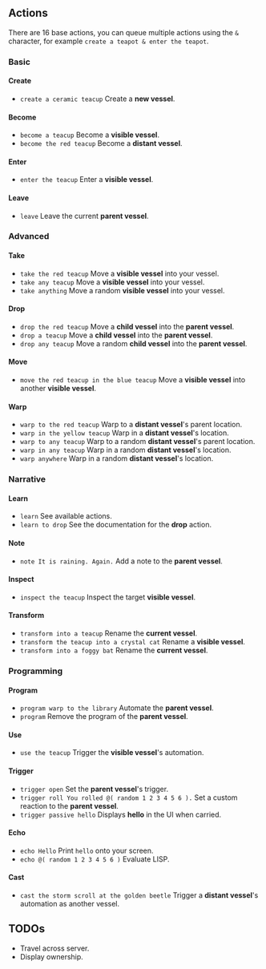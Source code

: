 ## Actions

There are 16 base actions, you can queue multiple actions using the `&` character, for example `create a teapot & enter the teapot`.

### Basic

#### Create

- `create a ceramic teacup` Create a **new vessel**.

#### Become

- `become a teacup` Become a **visible vessel**.
- `become the red teacup` Become a **distant vessel**.

#### Enter

- `enter the teacup` Enter a **visible vessel**.

#### Leave

- `leave` Leave the current **parent vessel**.

### Advanced

#### Take

- `take the red teacup` Move a **visible vessel** into your vessel.
- `take any teacup` Move a **visible vessel** into your vessel.
- `take anything` Move a random **visible vessel** into your vessel.

#### Drop

- `drop the red teacup` Move a **child vessel** into the **parent vessel**.
- `drop a teacup` Move a **child vessel** into the **parent vessel**.
- `drop any teacup` Move a random **child vessel** into the **parent vessel**.

#### Move

- `move the red teacup in the blue teacup` Move a **visible vessel** into another **visible vessel**.

#### Warp

- `warp to the red teacup` Warp to a **distant vessel**'s parent location.
- `warp in the yellow teacup` Warp in a **distant vessel**'s location.
- `warp to any teacup` Warp to a random **distant vessel**'s parent location.
- `warp in any teacup` Warp in a random **distant vessel**'s location.
- `warp anywhere` Warp in a random **distant vessel**'s location.

### Narrative

#### Learn

-   `learn` See available actions.
-   `learn to drop` See the documentation for the **drop** action.

#### Note

-   `note It is raining. Again.` Add a note to the **parent vessel**.

#### Inspect

-   `inspect the teacup` Inspect the target **visible vessel**.

#### Transform

-   `transform into a teacup` Rename the **current vessel**.
-   `transform the teacup into a crystal cat` Rename a **visible vessel**.
-   `transform into a foggy bat` Rename the **current vessel**.

### Programming

#### Program

- `program warp to the library` Automate the **parent vessel**.
- `program` Remove the program of the **parent vessel**.

#### Use

- `use the teacup` Trigger the **visible vessel**'s automation.

#### Trigger

-   `trigger open` Set the **parent vessel**'s trigger.
-   `trigger roll You rolled @( random 1 2 3 4 5 6 ).` Set a custom reaction to the **parent vessel**.
-   `trigger passive hello` Displays **hello** in the UI when carried.

#### Echo

-   `echo Hello` Print `hello` onto your screen.
-   `echo @( random 1 2 3 4 5 6 )` Evaluate LISP.

#### Cast

-   `cast the storm scroll at the golden beetle` Trigger a **distant vessel**'s automation as another vessel.

## TODOs

- Travel across server.
- Display ownership.
